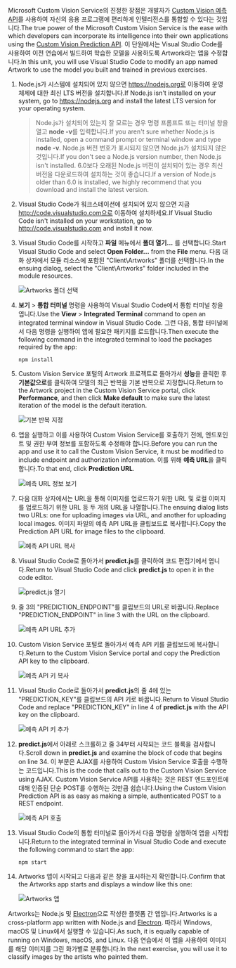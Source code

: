 <span data-ttu-id="0e6b1-101">Microsoft Custom Vision Service의 진정한 장점은 개발자가 [Custom Vision 예측 API](https://southcentralus.dev.cognitive.microsoft.com/docs/services/eb68250e4e954d9bae0c2650db79c653/operations/58acd3c1ef062f0344a42814)를 사용하여 자신의 응용 프로그램에 편리하게 인텔리전스를 통합할 수 있다는 것입니다.</span><span class="sxs-lookup"><span data-stu-id="0e6b1-101">The true power of the Microsoft Custom Vision Service is the ease with which developers can incorporate its intelligence into their own applications using the [Custom Vision Prediction API](https://southcentralus.dev.cognitive.microsoft.com/docs/services/eb68250e4e954d9bae0c2650db79c653/operations/58acd3c1ef062f0344a42814).</span></span> <span data-ttu-id="0e6b1-102">이 단원에서는 Visual Studio Code를 사용하여 이전 연습에서 빌드하여 학습한 모델을 사용하도록 Artwork라는 앱을 수정합니다.</span><span class="sxs-lookup"><span data-stu-id="0e6b1-102">In this unit, you will use Visual Studio Code to modify an app named Artwork to use the model you built and trained in previous exercises.</span></span>

1. <span data-ttu-id="0e6b1-103">Node.js가 시스템에 설치되어 있지 않으면 https://nodejs.org로 이동하여 운영 체제에 대한 최신 LTS 버전을 설치합니다.</span><span class="sxs-lookup"><span data-stu-id="0e6b1-103">If Node.js isn't installed on your system, go to https://nodejs.org and install the latest LTS version for your operating system.</span></span>

   > <span data-ttu-id="0e6b1-104">Node.js가 설치되어 있는지 잘 모르는 경우 명령 프롬프트 또는 터미널 창을 열고 **node -v**를 입력합니다.</span><span class="sxs-lookup"><span data-stu-id="0e6b1-104">If you aren't sure whether Node.js is installed, open a command prompt or terminal window and type **node -v**.</span></span> <span data-ttu-id="0e6b1-105">Node.js 버전 번호가 표시되지 않으면 Node.js가 설치되지 않은 것입니다.</span><span class="sxs-lookup"><span data-stu-id="0e6b1-105">If you don't see a Node.js version number, then Node.js isn't installed.</span></span> <span data-ttu-id="0e6b1-106">6.0보다 오래된 Node.js 버전이 설치되어 있는 경우 최신 버전을 다운로드하여 설치하는 것이 좋습니다.</span><span class="sxs-lookup"><span data-stu-id="0e6b1-106">If a version of Node.js older than 6.0 is installed, we highly recommend that you download and install the latest version.</span></span>

1. <span data-ttu-id="0e6b1-107">Visual Studio Code가 워크스테이션에 설치되어 있지 않으면 지금 http://code.visualstudio.com으로 이동하여 설치하세요.</span><span class="sxs-lookup"><span data-stu-id="0e6b1-107">If Visual Studio Code isn't installed on your workstation, go to http://code.visualstudio.com and install it now.</span></span>

1. <span data-ttu-id="0e6b1-108">Visual Studio Code를 시작하고 **파일** 메뉴에서 **폴더 열기...** 를 선택합니다.</span><span class="sxs-lookup"><span data-stu-id="0e6b1-108">Start Visual Studio Code and select **Open Folder...** from the **File** menu.</span></span> <span data-ttu-id="0e6b1-109">다음 대화 상자에서 모듈 리소스에 포함된 "Client\Artworks" 폴더를 선택합니다.</span><span class="sxs-lookup"><span data-stu-id="0e6b1-109">In the ensuing dialog, select the "Client\Artworks" folder included in the module resources.</span></span>

    ![Artworks 폴더 선택](../media-draft/5-fe-select-folder.png)

1. <span data-ttu-id="0e6b1-111">**보기** > **통합 터미널** 명령을 사용하여 Visual Studio Code에서 통합 터미널 창을 엽니다.</span><span class="sxs-lookup"><span data-stu-id="0e6b1-111">Use the **View** > **Integrated Terminal** command to open an integrated terminal window in Visual Studio Code.</span></span> <span data-ttu-id="0e6b1-112">그런 다음, 통합 터미널에서 다음 명령을 실행하여 앱에 필요한 패키지를 로드합니다.</span><span class="sxs-lookup"><span data-stu-id="0e6b1-112">Then execute the following command in the integrated terminal to load the packages required by the app:</span></span>

    ```
    npm install
    ```

1. <span data-ttu-id="0e6b1-113">Custom Vision Service 포털의 Artwork 프로젝트로 돌아가서 **성능**을 클릭한 후 **기본값으로**를 클릭하여 모델의 최근 반복을 기본 반복으로 지정합니다.</span><span class="sxs-lookup"><span data-stu-id="0e6b1-113">Return to the Artwork project in the Custom Vision Service portal, click **Performance**, and then click **Make default** to make sure the latest iteration of the model is the default iteration.</span></span> 

    ![기본 반복 지정](../media-draft/5-portal-make-default.png)

1. <span data-ttu-id="0e6b1-115">앱을 실행하고 이를 사용하여 Custom Vision Service를 호출하기 전에, 엔드포인트 및 권한 부여 정보를 포함하도록 수정해야 합니다.</span><span class="sxs-lookup"><span data-stu-id="0e6b1-115">Before you can run the app and use it to call the Custom Vision Service, it must be modified to include endpoint and authorization information.</span></span> <span data-ttu-id="0e6b1-116">이를 위해 **예측 URL**을 클릭합니다.</span><span class="sxs-lookup"><span data-stu-id="0e6b1-116">To that end, click **Prediction URL**.</span></span>

    ![예측 URL 정보 보기](../media-draft/5-portal-prediction-url.png)

1. <span data-ttu-id="0e6b1-118">다음 대화 상자에서는 URL을 통해 이미지를 업로드하기 위한 URL 및 로컬 이미지를 업로드하기 위한 URL 등 두 개의 URL을 나열합니다.</span><span class="sxs-lookup"><span data-stu-id="0e6b1-118">The ensuing dialog lists two URLs: one for uploading images via URL, and another for uploading local images.</span></span> <span data-ttu-id="0e6b1-119">이미지 파일의 예측 API URL을 클립보드로 복사합니다.</span><span class="sxs-lookup"><span data-stu-id="0e6b1-119">Copy the Prediction API URL for image files to the clipboard.</span></span> 

    ![예측 API URL 복사](../media-draft/5-copy-prediction-url.png)

1. <span data-ttu-id="0e6b1-121">Visual Studio Code로 돌아가서 **predict.js**를 클릭하여 코드 편집기에서 엽니다.</span><span class="sxs-lookup"><span data-stu-id="0e6b1-121">Return to Visual Studio Code and click **predict.js** to open it in the code editor.</span></span>

    ![predict.js 열기](../media-draft/5-vs-predict-file.png)

1. <span data-ttu-id="0e6b1-123">줄 3의 "PREDICTION_ENDPOINT"를 클립보드의 URL로 바꿉니다.</span><span class="sxs-lookup"><span data-stu-id="0e6b1-123">Replace "PREDICTION_ENDPOINT" in line 3 with the URL on the clipboard.</span></span>

    ![예측 API URL 추가](../media-draft/5-vs-prediction-endpoint.png)

1. <span data-ttu-id="0e6b1-125">Custom Vision Service 포털로 돌아가서 예측 API 키를 클립보드에 복사합니다.</span><span class="sxs-lookup"><span data-stu-id="0e6b1-125">Return to the Custom Vision Service portal and copy the Prediction API key to the clipboard.</span></span> 

    ![예측 API 키 복사](../media-draft/5-copy-prediction-key.png)

1. <span data-ttu-id="0e6b1-127">Visual Studio Code로 돌아가서 **predict.js**의 줄 4에 있는 "PREDICTION_KEY"를 클립보드의 API 키로 바꿉니다.</span><span class="sxs-lookup"><span data-stu-id="0e6b1-127">Return to Visual Studio Code and replace "PREDICTION_KEY" in line 4 of **predict.js** with the API key on the clipboard.</span></span>

    ![예측 API 키 추가](../media-draft/5-vs-prediction-key.png)

1. <span data-ttu-id="0e6b1-129">**predict.js**에서 아래로 스크롤하고 줄 34부터 시작되는 코드 블록을 검사합니다.</span><span class="sxs-lookup"><span data-stu-id="0e6b1-129">Scroll down in **predict.js** and examine the block of code that begins on line 34.</span></span> <span data-ttu-id="0e6b1-130">이 부분은 AJAX를 사용하여 Custom Vision Service 호출을 수행하는 코드입니다.</span><span class="sxs-lookup"><span data-stu-id="0e6b1-130">This is the code that calls out to the Custom Vision Service using AJAX.</span></span> <span data-ttu-id="0e6b1-131">Custom Vision Service API를 사용하는 것은 REST 엔드포인트에 대해 인증된 단순 POST를 수행하는 것만큼 쉽습니다.</span><span class="sxs-lookup"><span data-stu-id="0e6b1-131">Using the Custom Vision Prediction API is as easy as making a simple, authenticated POST to a REST endpoint.</span></span>

    ![예측 API 호출](../media-draft/5-vs-code-block.png)

1. <span data-ttu-id="0e6b1-133">Visual Studio Code의 통합 터미널로 돌아가서 다음 명령을 실행하여 앱을 시작합니다.</span><span class="sxs-lookup"><span data-stu-id="0e6b1-133">Return to the integrated terminal in Visual Studio Code and execute the following command to start the app:</span></span>

    ```
    npm start
    ```

1. <span data-ttu-id="0e6b1-134">Artworks 앱이 시작되고 다음과 같은 창을 표시하는지 확인합니다.</span><span class="sxs-lookup"><span data-stu-id="0e6b1-134">Confirm that the Artworks app starts and displays a window like this one:</span></span>

    ![Artworks 앱](../media-draft/5-app-startup.png)

<span data-ttu-id="0e6b1-136">Artworks는 Node.js 및 [Electron](https://electron.atom.io/)으로 작성한 플랫폼 간 앱입니다.</span><span class="sxs-lookup"><span data-stu-id="0e6b1-136">Artworks is a cross-platform app written with Node.js and [Electron](https://electron.atom.io/).</span></span> <span data-ttu-id="0e6b1-137">따라서 Windows, macOS 및 Linux에서 실행할 수 있습니다.</span><span class="sxs-lookup"><span data-stu-id="0e6b1-137">As such, it is equally capable of running on Windows, macOS, and Linux.</span></span> <span data-ttu-id="0e6b1-138">다음 연습에서 이 앱을 사용하여 이미지를 해당 이미지를 그린 화가별로 분류합니다.</span><span class="sxs-lookup"><span data-stu-id="0e6b1-138">In the next exercise, you will use it to classify images by the artists who painted them.</span></span>